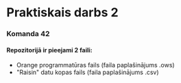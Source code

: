<h1>Praktiskais darbs 2</h1>
<h3>Komanda 42</h3>

<h4>Repozitorijā ir pieejami 2 faili:</h4>
<ul>
<li>Orange programmatūras fails (faila paplašinājums .ows)</li>
<li>"Raisin" datu kopas fails (faila paplašinājums .csv)</li>
</ul>
